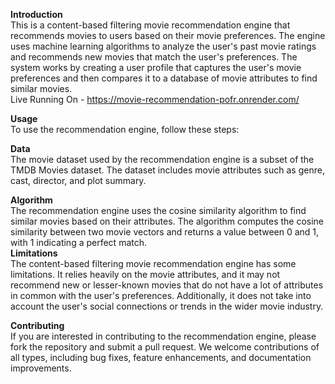 **Introduction**<br>
This is a content-based filtering movie recommendation engine that recommends movies to users based on their movie preferences. The engine uses machine learning algorithms to analyze the user's past movie ratings and recommends new movies that match the user's preferences. The system works by creating a user profile that captures the user's movie preferences and then compares it to a database of movie attributes to find similar movies.
<br>
Live Running On - <a>https://movie-recommendation-pofr.onrender.com/<a>
<br>


**Usage**
<br>
To use the recommendation engine, follow these steps:
<br>

**Data**<br>
The movie dataset used by the recommendation engine is a subset of the TMDB Movies dataset. The dataset includes movie attributes such as genre, cast, director, and plot summary.
<br>

**Algorithm**<br>
The recommendation engine uses the cosine similarity algorithm to find similar movies based on their attributes. The algorithm computes the cosine similarity between two movie vectors and returns a value between 0 and 1, with 1 indicating a perfect match.
<br>
**Limitations**<br>
The content-based filtering movie recommendation engine has some limitations. It relies heavily on the movie attributes, and it may not recommend new or lesser-known movies that do not have a lot of attributes in common with the user's preferences. Additionally, it does not take into account the user's social connections or trends in the wider movie industry.<br>

**Contributing**<br>
If you are interested in contributing to the recommendation engine, please fork the repository and submit a pull request. We welcome contributions of all types, including bug fixes, feature enhancements, and documentation improvements.
<br>
